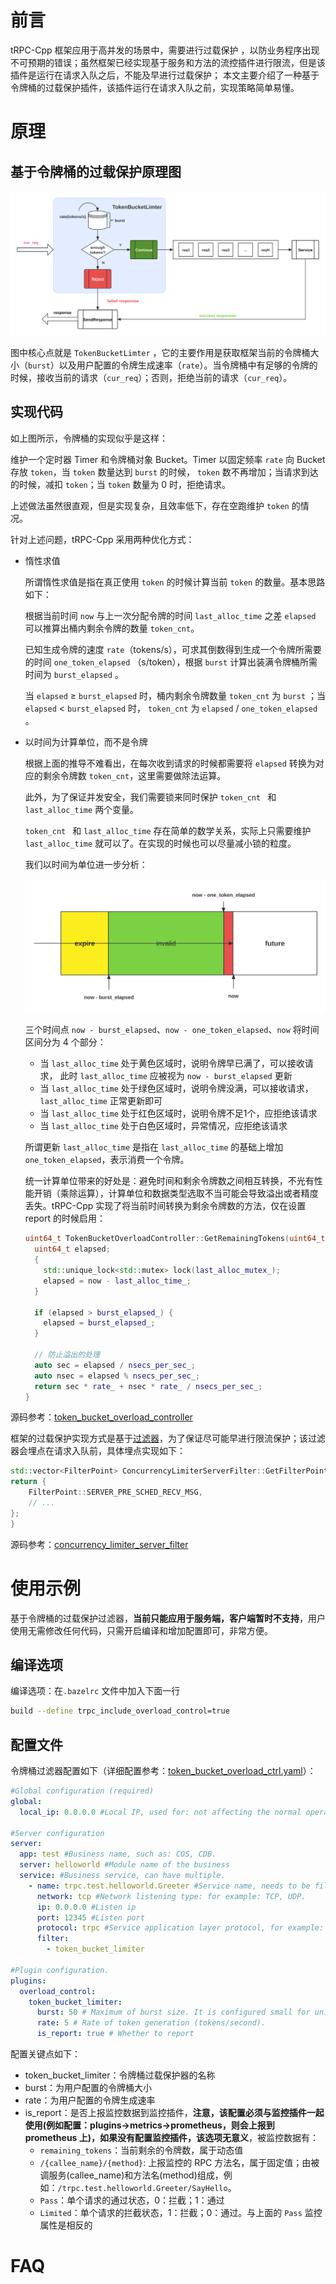 # 前言

tRPC-Cpp 框架应用于高并发的场景中，需要进行过载保护 ，以防业务程序出现不可预期的错误；虽然框架已经实现基于服务和方法的流控插件进行限流，但是该插件是运行在请求入队之后，不能及早进行过载保护； 本文主要介绍了一种基于令牌桶的过载保护插件，该插件运行在请求入队之前，实现策略简单易懂。

# 原理

## 基于令牌桶的过载保护原理图

![token_bucket_limiter](../images/token_bucket_limiter.svg)

图中核心点就是 `TokenBucketLimter` ，它的主要作用是获取框架当前的令牌桶大小（`burst`）以及用户配置的令牌生成速率（`rate`）。当令牌桶中有足够的令牌的时候，接收当前的请求（`cur_req`）；否则，拒绝当前的请求（`cur_req`）。

## 实现代码

如上图所示，令牌桶的实现似乎是这样：

维护一个定时器 Timer 和令牌桶对象 Bucket。Timer 以固定频率 `rate` 向 Bucket 存放 `token`，当  `token` 数量达到 `burst` 的时候， `token` 数不再增加；当请求到达的时候，减扣  `token`；当 `token` 数量为 0 时，拒绝请求。

上述做法虽然很直观，但是实现复杂，且效率低下，存在空跑维护  `token` 的情况。

针对上述问题，tRPC-Cpp 采用两种优化方式：

- 惰性求值

  所谓惰性求值是指在真正使用  `token` 的时候计算当前  `token` 的数量。基本思路如下：

  根据当前时间 `now` 与上一次分配令牌的时间 `last_alloc_time` 之差 `elapsed` 可以推算出桶内剩余令牌的数量 `token_cnt`。

  已知生成令牌的速度 `rate`（tokens/s），可求其倒数得到生成一个令牌所需要的时间 `one_token_elapsed` （s/token），根据  `burst` 计算出装满令牌桶所需时间为 `burst_elapsed` 。

  当  `elapsed` ≥ `burst_elapsed` 时，桶内剩余令牌数量 `token_cnt` 为  `burst` ；当 `elapsed` < `burst_elapsed` 时， `token_cnt` 为 `elapsed` /  `one_token_elapsed` 。

- 以时间为计算单位，而不是令牌

  根据上面的推导不难看出，在每次收到请求的时候都需要将  `elapsed` 转换为对应的剩余令牌数 `token_cnt`，这里需要做除法运算。

  此外，为了保证并发安全，我们需要锁来同时保护 `token_cnt ` 和 `last_alloc_time` 两个变量。

  `token_cnt ` 和 `last_alloc_time` 存在简单的数学关系，实际上只需要维护 `last_alloc_time` 就可以了。在实现的时候也可以尽量减小锁的粒度。

  我们以时间为单位进一步分析：

  ![token_bucket_limiter](../images/analysis_of_token_availability_interval.svg)

  三个时间点 `now - burst_elapsed`、`now - one_token_elapsed`、`now` 将时间区间分为 4 个部分：

  - 当  `last_alloc_time` 处于黄色区域时，说明令牌早已满了，可以接收请求， 此时 `last_alloc_time` 应被视为  `now - burst_elapsed` 更新
  - 当  `last_alloc_time` 处于绿色区域时，说明令牌没满，可以接收请求， `last_alloc_time` 正常更新即可
  - 当  `last_alloc_time` 处于红色区域时，说明令牌不足1个，应拒绝该请求
  - 当  `last_alloc_time` 处于白色区域时，异常情况，应拒绝该请求

  所谓更新 `last_alloc_time` 是指在 `last_alloc_time` 的基础上增加 `one_token_elapsed`，表示消费一个令牌。

  统一计算单位带来的好处是：避免时间和剩余令牌数之间相互转换，不光有性能开销（乘除运算），计算单位和数据类型选取不当可能会导致溢出或者精度丢失。tRPC-Cpp 实现了将当前时间转换为剩余令牌数的方法，仅在设置 report 的时候启用：

  ```c++
  uint64_t TokenBucketOverloadController::GetRemainingTokens(uint64_t now) {
    uint64_t elapsed;
    {
      std::unique_lock<std::mutex> lock(last_alloc_mutex_);
      elapsed = now - last_alloc_time_;
    }
  
    if (elapsed > burst_elapsed_) {
      elapsed = burst_elapsed_;
    }
  
    // 防止溢出的处理
    auto sec = elapsed / nsecs_per_sec_;
    auto nsec = elapsed % nsecs_per_sec_;
    return sec * rate_ + nsec * rate_ / nsecs_per_sec_;
  }
  ```

源码参考：[token_bucket_overload_controller](../../trpc/overload_control/token_bucket_limiter/token_bucket_overload_controller.cc)

框架的过载保护实现方式是基于[过滤器](./filter.md)，为了保证尽可能早进行限流保护；该过滤器会埋点在请求入队前，具体埋点实现如下：

  ```cpp
std::vector<FilterPoint> ConcurrencyLimiterServerFilter::GetFilterPoint() {
  return {
      FilterPoint::SERVER_PRE_SCHED_RECV_MSG,
      // ...
  };
}
  ```

  源码参考：[concurrency_limiter_server_filter](../../trpc/overload_control/token_bucket_limiter/token_bucket_limiter_server_filter.cc)

# 使用示例

基于令牌桶的过载保护过滤器，**当前只能应用于服务端，客户端暂时不支持**，用户使用无需修改任何代码，只需开启编译和增加配置即可，非常方便。

## 编译选项

编译选项：在`.bazelrc` 文件中加入下面一行

```sh
build --define trpc_include_overload_control=true
```

## 配置文件

令牌桶过滤器配置如下（详细配置参考：[token_bucket_overload_ctrl.yaml](../../trpc/overload_control/token_bucket_limiter/token_bucket_overload_ctrl.yaml)）：

```yaml
#Global configuration (required)
global:
  local_ip: 0.0.0.0 #Local IP, used for: not affecting the normal operation of the framework, used to obtain the local IP from the framework configuration.

#Server configuration
server:
  app: test #Business name, such as: COS, CDB.
  server: helloworld #Module name of the business
  service: #Business service, can have multiple.
    - name: trpc.test.helloworld.Greeter #Service name, needs to be filled in according to the format, the first field is default to trpc, the second and third fields are the app and server configurations above, and the fourth field is the user-defined service_name.
      network: tcp #Network listening type: for example: TCP, UDP.
      ip: 0.0.0.0 #Listen ip
      port: 12345 #Listen port
      protocol: trpc #Service application layer protocol, for example: trpc, http.
      filter:
        - token_bucket_limiter

#Plugin configuration.
plugins:
  overload_control:
    token_bucket_limiter:
      burst: 50 # Maximum of burst size. It is configured small for unit testing purposes, but users can configure it to be larger.
      rate: 5 # Rate of token generation (tokens/second).
      is_report: true # Whether to report
```

配置关键点如下：

- token_bucket_limiter：令牌桶过载保护器的名称
- burst：为用户配置的令牌桶大小
- rate：为用户配置的令牌生成速率
- is_report：是否上报监控数据到监控插件，**注意，该配置必须与监控插件一起使用(例如配置：plugins->metrics->prometheus，则会上报到 prometheus 上)，如果没有配置监控插件，该选项无意义**，被监控数据有：
  - `remaining_tokens`：当前剩余的令牌数，属于动态值
  - `/{callee_name}/{method}`: 上报监控的 RPC 方法名，属于固定值；由被调服务(callee_name)和方法名(method)组成，例如：`/trpc.test.helloworld.Greeter/SayHello`。
  - `Pass`：单个请求的通过状态，0：拦截；1：通过
  - `Limited`：单个请求的拦截状态，1：拦截；0：通过。与上面的 `Pass` 监控属性是相反的

# FAQ